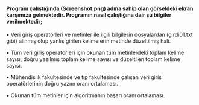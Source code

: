 #### Program çalıştığında (Screenshot.png) adına sahip olan görseldeki ekran karşımıza gelmektedir. Programın nasıl çalıştığına dair şu bilgiler verilmektedir;

•	Veri giriş operatörleri ve metinler ile ilgili bilgilerin dosyalardan (girdi01.txt gibi) alınmış olup yanlış girilen kelimelerin metinde düzeltilmiş hali.

•	Tüm veri giriş operatörleri için okunan tüm metinlerdeki toplam kelime sayısı, doğru yazılmış toplam kelime sayısı ve düzeltilen toplam kelime sayısı.

•	Mühendislik fakültesinde ve tıp fakültesinde çalışan veri giriş operatörlerinin doğru yazım oranı ortalaması.

•	Okunan tüm metinler için algoritmanın başarı oranı ortalaması.
